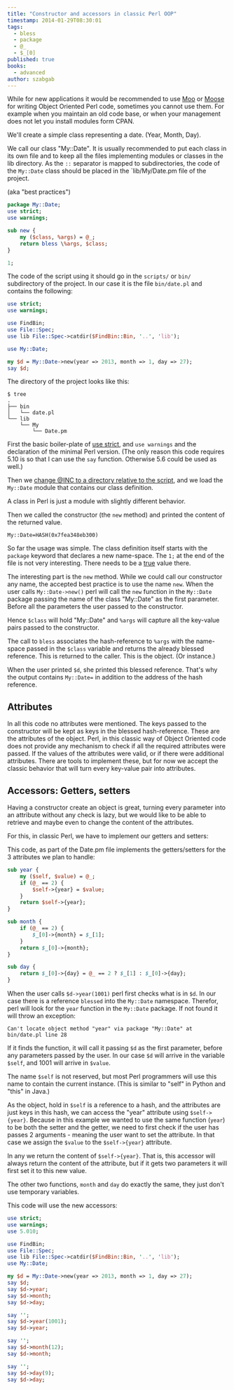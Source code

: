 ```yaml
---
title: "Constructor and accessors in classic Perl OOP"
timestamp: 2014-01-29T08:30:01
tags:
  - bless
  - package
  - @_
  - $_[0]
published: true
books:
  - advanced
author: szabgab
---
```



While for new applications it would be recommended to use [Moo](/moo) or [Moose](/moose) for writing Object Oriented Perl code,
sometimes you cannot use them. For example when you maintain an old code base, or when your management does not let you install modules
form CPAN.


We'll create a simple class representing a date. (Year, Month, Day).

We call our class "My::Date". It is usually recommended to put each class in its own file and to keep all the files
implementing modules or classes in the lib directory. As the `::` separator is mapped to subdirectories, the
code of the `My::Date` class should be placed in the `lib/My/Date.pm</pl> file of the project.

(aka "best practices")

```perl
package My::Date;
use strict;
use warnings;

sub new {
    my ($class, %args) = @_;
    return bless \%args, $class;
}

1;
```

The code of the script using it should go in the `scripts/` or `bin/` subdirectory of the project.
In our case it is the file `bin/date.pl` and contains the following:

```perl
use strict;
use warnings;

use FindBin;
use File::Spec;
use lib File::Spec->catdir($FindBin::Bin, '..', 'lib');

use My::Date;

my $d = My::Date->new(year => 2013, month => 1, day => 27);
say $d;
```

The directory of the project looks like this:

```
$ tree
.
├── bin
│   └── date.pl
└── lib
    └── My
        └── Date.pm
```

First the basic boiler-plate of [use strict](/strict), and `use warnings` and
the declaration of the minimal Perl version. (The only reason this code requires 5.10 is so that I can use the
`say` function. Otherwise 5.6 could be used as well.)

Then we [change @INC to a directory relative to the script](/how-to-add-a-relative-directory-to-inc),
and we load the `My::Date` module that contains our class definition.

A class in Perl is just a module with slightly different behavior.

Then we called the constructor (the `new` method) and printed the content of the returned value.

```
My::Date=HASH(0x7fea348eb300)
```

So far the usage was simple. The class definition itself starts with the `package` keyword that
declares a new name-space. The `1;` at the end of the file is not very interesting. There needs to be
a [true](/boolean-values-in-perl) value there.

The interesting part is the `new` method. While we could call our constructor any name, the accepted best
practice is to use the name `new`. When the user calls `My::Date->new()` perl will call the
`new` function in the `My::Date` package passing the name of the class "My::Date" as the first parameter.
Before all the parameters the user passed to the constructor.

Hence `$class` will hold "My::Date" and `%args` will capture all the key-value pairs passed to the constructor.

The call to `bless` associates the hash-reference to `%args` with the name-space passed in the `$class` variable
and returns the already blessed reference. This is returned to the caller. This is the object. (Or instance.)

When the user printed `$d`, she printed this blessed reference. That's why the output contains `My::Date=` in addition
to the address of the hash reference.

## Attributes

In all this code no attributes were mentioned.
The keys passed to the constructor will be kept as keys in the blessed hash-reference. These are the attributes of the object.
Perl, in this classic way of Object Oriented code does not provide any mechanism to check if all the required attributes were passed.
If the values of the attributes were valid, or if there were additional attributes. There are tools to implement these, but for
now we accept the classic behavior that will turn every key-value pair into attributes.


## Accessors: Getters, setters

Having a constructor create an object is great, turning every parameter into an attribute without any check is lazy,
but we would like to be able to retrieve and maybe even to change the content of the attributes.

For this, in classic Perl, we have to implement our getters and setters:

This code, as part of the Date.pm file implements the getters/setters for the 3 attributes we plan to handle:

```perl
sub year {
    my ($self, $value) = @_;
    if (@_ == 2) {
        $self->{year} = $value;
    }
    return $self->{year};
}

sub month {
    if (@_ == 2) {
        $_[0]->{month} = $_[1];
    }
    return $_[0]->{month};
}

sub day {
    return $_[0]->{day} = @_ == 2 ? $_[1] : $_[0]->{day};
}
```

When the user calls `$d->year(1001)` perl first checks what is in `$d`. In our case there
is a reference `blessed` into the `My::Date` namespace. Therefor, perl will look for the
`year` function in the `My::Date` package. If not found it will throw an exception:

`Can't locate object method "year" via package "My::Date" at bin/date.pl line 28`

If it finds the function, it will call it passing `$d` as the first parameter, before any
parameters passed by the user. In our case `$d` will arrive in the variable `$self`,
and 1001 will arrive in `$value`.

The name `$self` is not reserved, but most Perl programmers will use this name to contain
the current instance. (This is similar to "self" in Python and "this" in Java.)

As the object, hold in `$self` is a reference to a hash, and the attributes are just keys in this hash,
we can access the "year" attribute using `$self->{year}`.
Because in this example we wanted to use the same function (`year`) to be both the setter and the getter,
we need to first check if the user has passes 2 arguments - meaning the user want to set the attribute. In
that case we assign the `$value` to the `$self->{year}` attribute.

In any we return the content of `$self->{year}`. That is, this accessor will always return the content
of the attribute, but if it gets two parameters it will first set it to this new value.

The other two functions, `month` and `day` do exactly the same, they just don't use temporary variables.

This code will use the new accessors:

```perl
use strict;
use warnings;
use 5.010;

use FindBin;
use File::Spec;
use lib File::Spec->catdir($FindBin::Bin, '..', 'lib');
use My::Date;

my $d = My::Date->new(year => 2013, month => 1, day => 27);
say $d;
say $d->year;
say $d->month;
say $d->day;

say '';
say $d->year(1001);
say $d->year;

say '';
say $d->month(12);
say $d->month;

say '';
say $d->day(9);
say $d->day;
```

```perl
```

